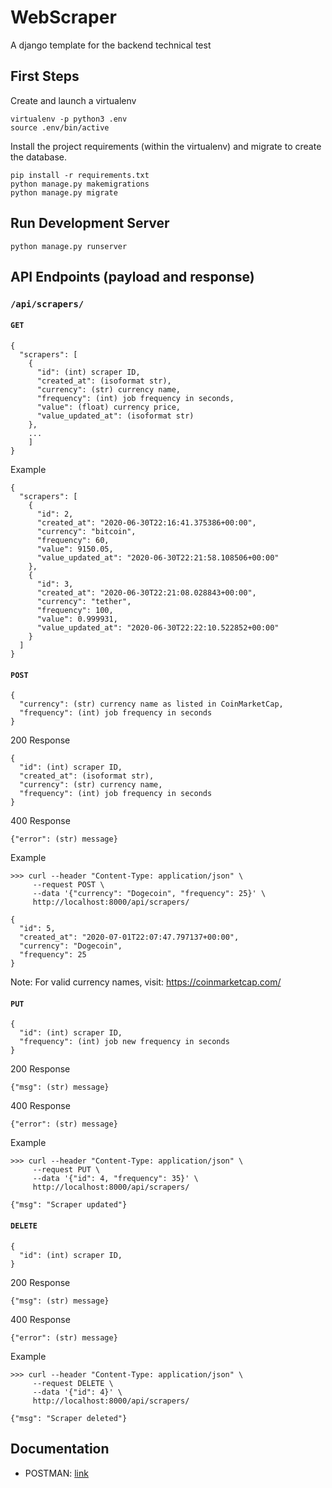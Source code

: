 # WebScraper

A django template for the backend technical test

## First Steps
Create and launch a virtualenv
```
virtualenv -p python3 .env
source .env/bin/active
```

Install the project requirements (within the virtualenv) and migrate to create the database.
```
pip install -r requirements.txt
python manage.py makemigrations
python manage.py migrate
```

## Run Development Server
```
python manage.py runserver
```

## API Endpoints (payload and response)

### `/api/scrapers/`

#### `GET`
```
{
  "scrapers": [
    {
      "id": (int) scraper ID,
      "created_at": (isoformat str),
      "currency": (str) currency name,
      "frequency": (int) job frequency in seconds,
      "value": (float) currency price,
      "value_updated_at": (isoformat str)
    },
    ...
    ]
}
```
Example
```
{
  "scrapers": [
    {
      "id": 2,
      "created_at": "2020-06-30T22:16:41.375386+00:00",
      "currency": "bitcoin",
      "frequency": 60,
      "value": 9150.05,
      "value_updated_at": "2020-06-30T22:21:58.108506+00:00"
    },
    {
      "id": 3,
      "created_at": "2020-06-30T22:21:08.028843+00:00",
      "currency": "tether",
      "frequency": 100,
      "value": 0.999931,
      "value_updated_at": "2020-06-30T22:22:10.522852+00:00"
    }
  ]
}
```

#### `POST`
```
{
  "currency": (str) currency name as listed in CoinMarketCap,
  "frequency": (int) job frequency in seconds
}
```
200 Response
```
{
  "id": (int) scraper ID,
  "created_at": (isoformat str),
  "currency": (str) currency name,
  "frequency": (int) job frequency in seconds
}
```
400 Response
```
{"error": (str) message}
```
Example 
```
>>> curl --header "Content-Type: application/json" \
     --request POST \
     --data '{"currency": "Dogecoin", "frequency": 25}' \
     http://localhost:8000/api/scrapers/

{
  "id": 5,
  "created_at": "2020-07-01T22:07:47.797137+00:00",
  "currency": "Dogecoin",
  "frequency": 25
}
```

Note: For valid currency names, visit: https://coinmarketcap.com/

#### `PUT`
```
{
  "id": (int) scraper ID,
  "frequency": (int) job new frequency in seconds
}
```
200 Response
```
{"msg": (str) message}
```
400 Response
```
{"error": (str) message}
```

Example 
```
>>> curl --header "Content-Type: application/json" \
     --request PUT \
     --data '{"id": 4, "frequency": 35}' \
     http://localhost:8000/api/scrapers/

{"msg": "Scraper updated"}
```

#### `DELETE`
```
{
  "id": (int) scraper ID,
}
```
200 Response
```
{"msg": (str) message}
```
400 Response
```
{"error": (str) message}
```

Example 
```
>>> curl --header "Content-Type: application/json" \
     --request DELETE \
     --data '{"id": 4}' \
     http://localhost:8000/api/scrapers/

{"msg": "Scraper deleted"}
```

## Documentation

* POSTMAN: [link](https://documenter.getpostman.com/view/9854295/TVev44bk)

